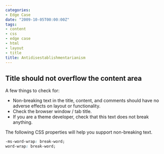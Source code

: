 ```yaml
---
categories:
- Edge Case
date: "2009-10-05T00:00:00Z"
tags:
- content
- css
- edge case
- html
- layout
- title
title: Antidisestablishmentarianism
---
```


## Title should not overflow the content area

A few things to check for:

  * Non-breaking text in the title, content, and comments should have no adverse effects on layout or functionality.
  * Check the browser window / tab title.
  * If you are a theme developer, check that this text does not break anything.

The following CSS properties will help you support non-breaking text.

```css
-ms-word-wrap: break-word;
word-wrap: break-word;
```
